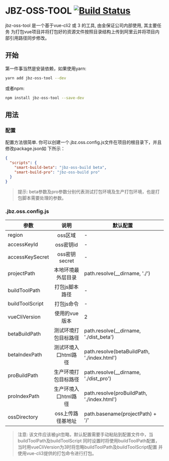 [PostCSS]: https://github.com/postcss/postcss
[ci-img]:  https://travis-ci.org/cuppi/postcss-ketchup.svg
[ci]:      https://travis-ci.org/cuppi/postcss-ketchup
[CSS]:     https://developer.mozilla.org/zh-CN/docs/Web/CSS
[Icon]:    http://i-film-beta.oss-cn-shanghai.aliyuncs.com/framework/postcss-ketchup/ketch-icon.png
[postcss-loader]: https://github.com/postcss/postcss-loader
# JBZ-OSS-TOOL [![Build Status][ci-img]][ci]
jbz-oss-tool 是一个基于vue-cli2 或 3 的工具, 由金保证公司内部使用, 其主要任务
为打包vue项目并将打包好的资源文件按照目录结构上传到阿里云并将项目内部引用路径同步修改。

## 开始
第一件事当然是安装依赖，如果使用yarn:
```bash
yarn add jbz-oss-tool --dev
```
或者npm:
```bash
npm install jbz-oss-tool --save-dev
```


## 用法

### 配置
配置方法很简单.
你可以创建一个.jbz.oss.config.js文件在项目的根目录下，并且修改package.json如
下所示：
```json
{
  "scripts": {
    "smart-build-beta": "jbz-oss-build beta",
    "smart-build-pro": "jbz-oss-build pro"
  }
}
```
> 提示: beta参数及pro参数分别代表测试打包环境及生产打包环境，也是打包脚本需要处理的参数。

### .jbz.oss.config.js
| 参数 | 说明 | 默认配置 |
|--------|:-----:|----|
|region         | oss区域          |-|
|accessKeyId    | oss密钥id          |-|
|accessKeySecret| oss密钥secret      |-|
|projectPath    | 本地环境最外层目录   | path.resolve(__dirname, './')|
|buildToolPath  | 打包js脚本路径      |-|
|buildToolScript| 打包js命令          |-|
|vueCliVersion  | 使用的vue版本       | 2|
|betaBuildPath  | 测试环境打包目标路径 | path.resolve(__dirname, './dist_beta')|
|betaIndexPath  | 测试环境入口html路径 | path.resolve(betaBuildPath, './index.html')|
|proBuildPath   | 生产环境打包目标路径 | path.resolve(__dirname, './dist_pro')|
|proIndexPath   | 生产环境入口html路径 | path.resolve(proBuildPath, './index.html')|
|ossDirectory   | oss上传路径基地址    | path.basename(projectPath) + '/'|
> 注意: 该文件应该被git忽略，默认配置需要手动粘贴到配置文件中，当buildToolPath及buildToolScript
同时设置时将使用buildToolPath配置，当时用vueCliVersion为3时将忽略buildToolPath及buildToolScript配置
并使用vue-cli3提供的打包命令进行打包。

